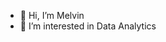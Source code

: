 - 👋 Hi, I’m Melvin 
- 👀 I’m interested in Data Analytics


<!---
Melvin0412/Melvin0412 is a ✨ special ✨ repository because its `README.md` (this file) appears on your GitHub profile.
You can click the Preview link to take a look at your changes.
--->
